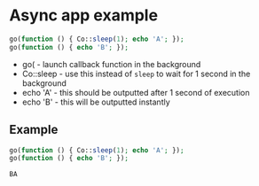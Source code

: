 # Async app example

```php
go(function () { Co::sleep(1); echo 'A'; });
go(function () { echo 'B'; });
```

- go( - launch callback function in the background
- Co::sleep - use this instead of `sleep` to wait for 1 second in the background
- echo 'A' - this should be outputted after 1 second of execution
- echo 'B' - this will be outputted instantly

## Example
```php
go(function () { Co::sleep(1); echo 'A'; });
go(function () { echo 'B'; });
```
```bash
BA
```
